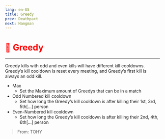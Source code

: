 ```yaml
---
lang: en-US
title: Greedy
prev: Deathpact
next: Hangman
---
```


# <font color=red>🤑 Greedy</font> <Badge text="Killing" type="tip" vertical="middle"/>
---

Greedy kills with odd and even kills will have different kill cooldowns. Greedy’s kill cooldown is reset every meeting, and Greedy’s first kill is always an odd kill.
* Max
  * Set the Maximum amount of Greedys that can be in a match
* Odd Numbered kill cooldown
  * Set how long the Greedy’s kill cooldown is after killing their 1st, 3rd, 5th[...] person
* Even-Numbered kill cooldown
  * Set how long the Greedy’s kill cooldown is after killing their 2nd, 4th, 6th[...] person

> From: TOHY